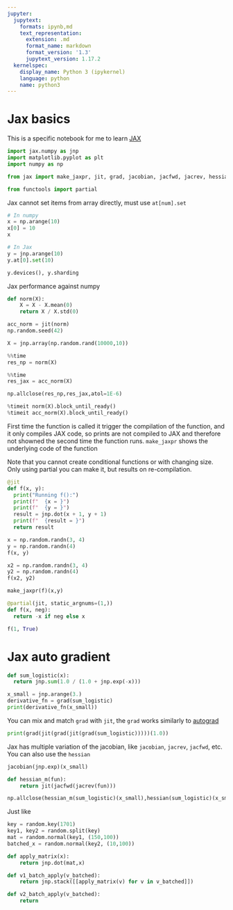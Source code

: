 ```yaml
---
jupyter:
  jupytext:
    formats: ipynb,md
    text_representation:
      extension: .md
      format_name: markdown
      format_version: '1.3'
      jupytext_version: 1.17.2
  kernelspec:
    display_name: Python 3 (ipykernel)
    language: python
    name: python3
---
```


# Jax basics

This is a specific notebook for me to learn [JAX](https://docs.jax.dev/en/latest/notebooks/thinking_in_jax.html)

```python
import jax.numpy as jnp
import matplotlib.pyplot as plt
import numpy as np
```

```python
from jax import make_jaxpr, jit, grad, jacobian, jacfwd, jacrev, hessian, random

from functools import partial
```

Jax cannot set items from array directly, must use `at[num].set`

```python
# In numpy
x = np.arange(10)
x[0] = 10
x
```

```python
# In Jax
y = jnp.arange(10)
y.at[0].set(10)
```

```python
y.devices(), y.sharding
```

Jax performance against numpy

```python
def norm(X):
    X = X - X.mean(0)
    return X / X.std(0)

acc_norm = jit(norm)
np.random.seed(42)

X = jnp.array(np.random.rand(10000,10))
```

```python
%%time
res_np = norm(X)
```

```python
%%time 
res_jax = acc_norm(X)
```

```python
np.allclose(res_np,res_jax,atol=1E-6)
```

```python
%timeit norm(X).block_until_ready()
%timeit acc_norm(X).block_until_ready()
```

First time the function is called it trigger the compilation of the function, and it only compiles JAX code, so prints are not compiled to JAX and therefore not showned the second time the function runs. `make_jaxpr` shows the underlying code of the function

Note that you cannot create conditional functions or with changing size. Only using partial you can make it, but results on re-compilation.

```python
@jit
def f(x, y):
  print("Running f():")
  print(f"  {x = }")
  print(f"  {y = }")
  result = jnp.dot(x + 1, y + 1)
  print(f"  {result = }")
  return result

x = np.random.randn(3, 4)
y = np.random.randn(4)
f(x, y)
```

```python
x2 = np.random.randn(3, 4)
y2 = np.random.randn(4)
f(x2, y2)
```

```python
make_jaxpr(f)(x,y)
```

```python
@partial(jit, static_argnums=(1,))
def f(x, neg):
  return -x if neg else x

f(1, True)
```

# Jax auto gradient

```python
def sum_logistic(x):
  return jnp.sum(1.0 / (1.0 + jnp.exp(-x)))

x_small = jnp.arange(3.)
derivative_fn = grad(sum_logistic)
print(derivative_fn(x_small))
```

You can mix and match `grad` with `jit`, the `grad` works similarly to [autograd](https://github.com/HIPS/autograd)

```python
print(grad(jit(grad(jit(grad(sum_logistic)))))(1.0))
```

Jax has multiple variation of the jacobian, like `jacobian`, `jacrev`, `jacfwd`, etc. You can also use the `hessian`

```python
jacobian(jnp.exp)(x_small)
```

```python
def hessian_m(fun):
    return jit(jacfwd(jacrev(fun)))

np.allclose(hessian_m(sum_logistic)(x_small),hessian(sum_logistic)(x_small), atol=1E-6)
```

Just like 

```python
key = random.key(1701)
key1, key2 = random.split(key)
mat = random.normal(key1, (150,100))
batched_x = random.normal(key2, (10,100))

def apply_matrix(x):
    return jnp.dot(mat,x)
```

```python
def v1_batch_apply(v_batched):
    return jnp.stack([[apply_matrix(v) for v in v_batched]])

def v2_batch_apply(v_batched):
    return 

```
